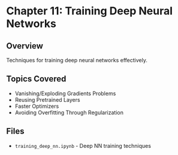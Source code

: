 # Chapter 11: Training Deep Neural Networks

## Overview
Techniques for training deep neural networks effectively.

## Topics Covered
- Vanishing/Exploding Gradients Problems
- Reusing Pretrained Layers
- Faster Optimizers
- Avoiding Overfitting Through Regularization

## Files
- `training_deep_nn.ipynb` - Deep NN training techniques

